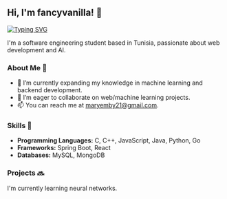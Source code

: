 ## Hi, I'm fancyvanilla! 👋

[![Typing SVG](https://readme-typing-svg.herokuapp.com?font=Fira+Code&size=25&pause=1000&width=435&lines=Web+Developer;Machine+Learning+Enthusist;Aspiring+Entrepreneur)](https://git.io/typing-svg)

I'm a software engineering student based in Tunisia, passionate about web development and AI.

### About Me 🙌

- 🌱 I’m currently expanding my knowledge in machine learning and backend development.
- 👯 I’m eager to collaborate on web/machine learning projects.
- 📫 You can reach me at maryemby21@gmail.com.

### Skills 🚀

- **Programming Languages:** C, C++, JavaScript, Java, Python, Go
- **Frameworks:** Spring Boot, React
- **Databases:** MySQL, MongoDB

### Projects 🔜
I'm currently learning neural networks.
<!--
**fancyvanilla/fancyvanilla** is a ✨ _special_ ✨ repository because its `README.md` (this file) appears on your GitHub profile.

Here are some ideas to get you started:

- 🔭 I’m currently working on ...
- 🌱 I’m currently learning ...
- 👯 I’m looking to collaborate on ...
- 🤔 I’m looking for help with ...
- 💬 Ask me about ...
- 📫 How to reach me: ...
- 😄 Pronouns: ...
- ⚡ Fun fact: ...
-->
